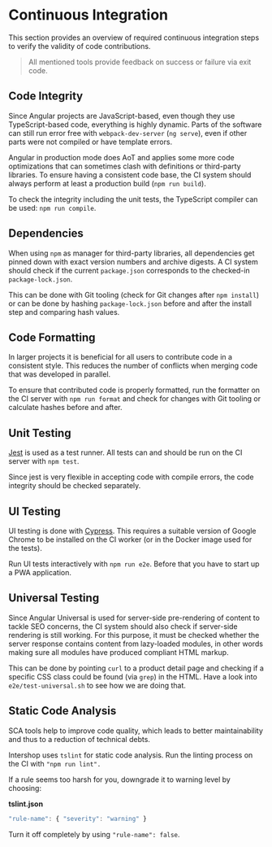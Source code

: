 <!--
kb_guide
kb_pwa
kb_everyone
kb_sync_latest_only
-->

# Continuous Integration

This section provides an overview of required continuous integration steps to verify the validity of code contributions.

> All mentioned tools provide feedback on success or failure via exit code.

## Code Integrity

Since Angular projects are JavaScript-based, even though they use TypeScript-based code, everything is highly dynamic.
Parts of the software can still run error free with `webpack-dev-server` (`ng serve`), even if other parts were not compiled or have template errors.

Angular in production mode does AoT and applies some more code optimizations that can sometimes clash with definitions or third-party libraries.
To ensure having a consistent code base, the CI system should always perform at least a production build (`npm run build`).

To check the integrity including the unit tests, the TypeScript compiler can be used: `npm run compile`.

## Dependencies

When using `npm` as manager for third-party libraries, all dependencies get pinned down with exact version numbers and archive digests.
A CI system should check if the current `package.json` corresponds to the checked-in `package-lock.json`.

This can be done with Git tooling (check for Git changes after `npm install`) or can be done by hashing `package-lock.json` before and after the install step and comparing hash values.

## Code Formatting

In larger projects it is beneficial for all users to contribute code in a consistent style.
This reduces the number of conflicts when merging code that was developed in parallel.

To ensure that contributed code is properly formatted, run the formatter on the CI server with `npm run format` and check for changes with Git tooling or calculate hashes before and after.

## Unit Testing

[Jest](https://jestjs.io/) is used as a test runner.
All tests can and should be run on the CI server with `npm test`.

Since jest is very flexible in accepting code with compile errors, the code integrity should be checked separately.

## UI Testing

UI testing is done with [Cypress](https://www.cypress.io/).
This requires a suitable version of Google Chrome to be installed on the CI worker (or in the Docker image used for the tests).

Run UI tests interactively with `npm run e2e`.
Before that you have to start up a PWA application.

## Universal Testing

Since Angular Universal is used for server-side pre-rendering of content to tackle SEO concerns, the CI system should also check if server-side rendering is still working.
For this purpose, it must be checked whether the server response contains content from lazy-loaded modules, in other words making sure all modules have produced compliant HTML markup.

This can be done by pointing `curl` to a product detail page and checking if a specific CSS class could be found (via `grep`) in the HTML.
Have a look into `e2e/test-universal.sh` to see how we are doing that.

## Static Code Analysis

SCA tools help to improve code quality, which leads to better maintainability and thus to a reduction of technical debts.

Intershop uses `tslint` for static code analysis.
Run the linting process on the CI with `"npm run lint".`

If a rule seems too harsh for you, downgrade it to warning level by choosing:

**tslint.json**

```typescript
"rule-name": { "severity": "warning" }
```

Turn it off completely by using `"rule-name": false`.
